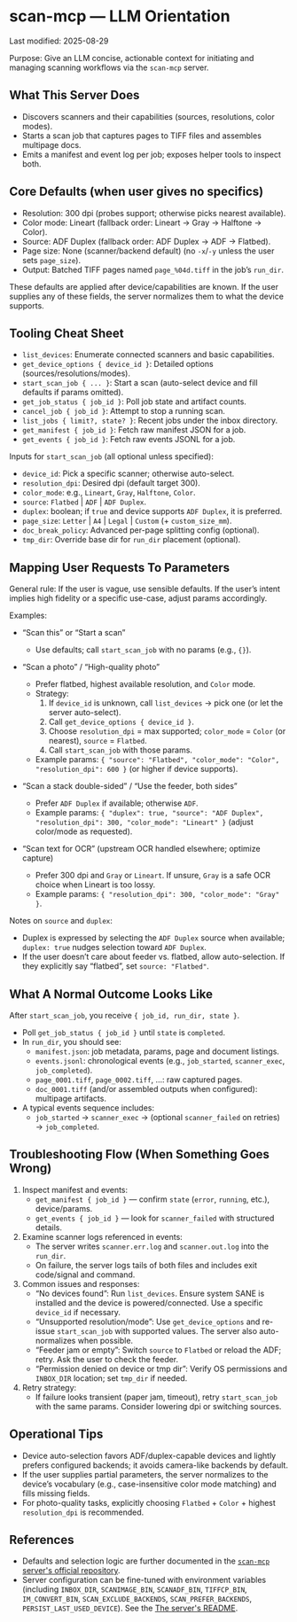 # scan-mcp — LLM Orientation

Last modified: 2025-08-29

Purpose: Give an LLM concise, actionable context for initiating and managing scanning workflows via the `scan-mcp` server.

## What This Server Does
- Discovers scanners and their capabilities (sources, resolutions, color modes).
- Starts a scan job that captures pages to TIFF files and assembles multipage docs.
- Emits a manifest and event log per job; exposes helper tools to inspect both.

## Core Defaults (when user gives no specifics)
- Resolution: 300 dpi (probes support; otherwise picks nearest available).
- Color mode: Lineart (fallback order: Lineart → Gray → Halftone → Color).
- Source: ADF Duplex (fallback order: ADF Duplex → ADF → Flatbed).
- Page size: None (scanner/backend default) (no `-x`/`-y` unless the user sets `page_size`).
- Output: Batched TIFF pages named `page_%04d.tiff` in the job’s `run_dir`.

These defaults are applied after device/capabilities are known. If the user supplies any of these fields, the server normalizes them to what the device supports.

## Tooling Cheat Sheet
- `list_devices`: Enumerate connected scanners and basic capabilities.
- `get_device_options { device_id }`: Detailed options (sources/resolutions/modes).
- `start_scan_job { ... }`: Start a scan (auto-select device and fill defaults if params omitted).
- `get_job_status { job_id }`: Poll job state and artifact counts.
- `cancel_job { job_id }`: Attempt to stop a running scan.
- `list_jobs { limit?, state? }`: Recent jobs under the inbox directory.
- `get_manifest { job_id }`: Fetch raw manifest JSON for a job.
- `get_events { job_id }`: Fetch raw events JSONL for a job.

Inputs for `start_scan_job` (all optional unless specified):
- `device_id`: Pick a specific scanner; otherwise auto-select.
- `resolution_dpi`: Desired dpi (default target 300).
- `color_mode`: e.g., `Lineart`, `Gray`, `Halftone`, `Color`.
- `source`: `Flatbed` | `ADF` | `ADF Duplex`.
- `duplex`: boolean; if `true` and device supports `ADF Duplex`, it is preferred.
- `page_size`: `Letter` | `A4` | `Legal` | `Custom` (+ `custom_size_mm`).
- `doc_break_policy`: Advanced per-page splitting config (optional).
- `tmp_dir`: Override base dir for `run_dir` placement (optional).

## Mapping User Requests To Parameters

General rule: If the user is vague, use sensible defaults. If the user’s intent implies high fidelity or a specific use-case, adjust params accordingly.

Examples:
- “Scan this” or “Start a scan”
  - Use defaults; call `start_scan_job` with no params (e.g., `{}`).

- “Scan a photo” / “High-quality photo”
  - Prefer flatbed, highest available resolution, and `Color` mode.
  - Strategy:
    1) If `device_id` is unknown, call `list_devices` → pick one (or let the server auto-select).
    2) Call `get_device_options { device_id }`.
    3) Choose `resolution_dpi` = max supported; `color_mode` = `Color` (or nearest), `source` = `Flatbed`.
    4) Call `start_scan_job` with those params.
  - Example params: `{ "source": "Flatbed", "color_mode": "Color", "resolution_dpi": 600 }` (or higher if device supports).

- “Scan a stack double-sided” / “Use the feeder, both sides”
  - Prefer `ADF Duplex` if available; otherwise `ADF`.
  - Example params: `{ "duplex": true, "source": "ADF Duplex", "resolution_dpi": 300, "color_mode": "Lineart" }` (adjust color/mode as requested).

- “Scan text for OCR” (upstream OCR handled elsewhere; optimize capture)
  - Prefer 300 dpi and `Gray` or `Lineart`. If unsure, `Gray` is a safe OCR choice when Lineart is too lossy.
  - Example params: `{ "resolution_dpi": 300, "color_mode": "Gray" }`.

Notes on `source` and `duplex`:
- Duplex is expressed by selecting the `ADF Duplex` source when available; `duplex: true` nudges selection toward `ADF Duplex`.
- If the user doesn’t care about feeder vs. flatbed, allow auto-selection. If they explicitly say “flatbed”, set `source: "Flatbed"`.

## What A Normal Outcome Looks Like
After `start_scan_job`, you receive `{ job_id, run_dir, state }`.
- Poll `get_job_status { job_id }` until `state` is `completed`.
- In `run_dir`, you should see:
  - `manifest.json`: job metadata, params, page and document listings.
  - `events.jsonl`: chronological events (e.g., `job_started`, `scanner_exec`, `job_completed`).
  - `page_0001.tiff`, `page_0002.tiff`, …: raw captured pages.
  - `doc_0001.tiff` (and/or assembled outputs when configured): multipage artifacts.
- A typical events sequence includes:
  - `job_started` → `scanner_exec` → (optional `scanner_failed` on retries) → `job_completed`.

## Troubleshooting Flow (When Something Goes Wrong)
1) Inspect manifest and events:
   - `get_manifest { job_id }` — confirm `state` (`error`, `running`, etc.), device/params.
   - `get_events { job_id }` — look for `scanner_failed` with structured details.
2) Examine scanner logs referenced in events:
   - The server writes `scanner.err.log` and `scanner.out.log` into the `run_dir`.
   - On failure, the server logs tails of both files and includes exit code/signal and command.
3) Common issues and responses:
   - “No devices found”: Run `list_devices`. Ensure system SANE is installed and the device is powered/connected. Use a specific `device_id` if necessary.
   - “Unsupported resolution/mode”: Use `get_device_options` and re-issue `start_scan_job` with supported values. The server also auto-normalizes when possible.
   - “Feeder jam or empty”: Switch `source` to `Flatbed` or reload the ADF; retry. Ask the user to check the feeder.
   - “Permission denied on device or tmp dir”: Verify OS permissions and `INBOX_DIR` location; set `tmp_dir` if needed.
4) Retry strategy:
   - If failure looks transient (paper jam, timeout), retry `start_scan_job` with the same params. Consider lowering dpi or switching sources.

## Operational Tips
- Device auto-selection favors ADF/duplex-capable devices and lightly prefers configured backends; it avoids camera-like backends by default.
- If the user supplies partial parameters, the server normalizes to the device’s vocabulary (e.g., case-insensitive color mode matching) and fills missing fields.
- For photo-quality tasks, explicitly choosing `Flatbed` + `Color` + highest `resolution_dpi` is recommended.


## References
- Defaults and selection logic are further documented in the [`scan-mcp` server's official repository](https://github.com/jacksenechal/scan-mcp/blob/main/docs/SELECTION.md).
- Server configuration can be fine-tuned with environment variables (including `INBOX_DIR`, `SCANIMAGE_BIN`, `SCANADF_BIN`, `TIFFCP_BIN`, `IM_CONVERT_BIN`, `SCAN_EXCLUDE_BACKENDS`, `SCAN_PREFER_BACKENDS`, `PERSIST_LAST_USED_DEVICE`). See the [The server's README](https://github.com/jacksenechal/scan-mcp/blob/main/README.md).

